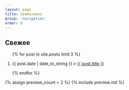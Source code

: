 ```yaml
---
layout: page
title: Свежатинка
group: 'navigation'
order: 0
---
```

<h2>Свежее</h2>
<ol class="posts">
    {% for post in site.posts limit:3 %}
    <li><p><span>{{ post.date | date_to_string }}</span> &raquo; <a href="{{ post.url }}">{{ post.title }}</a></p></li>
    {% endfor %}
</ol>

{% assign preview_count = 2 %}
{% include preview.md %}
